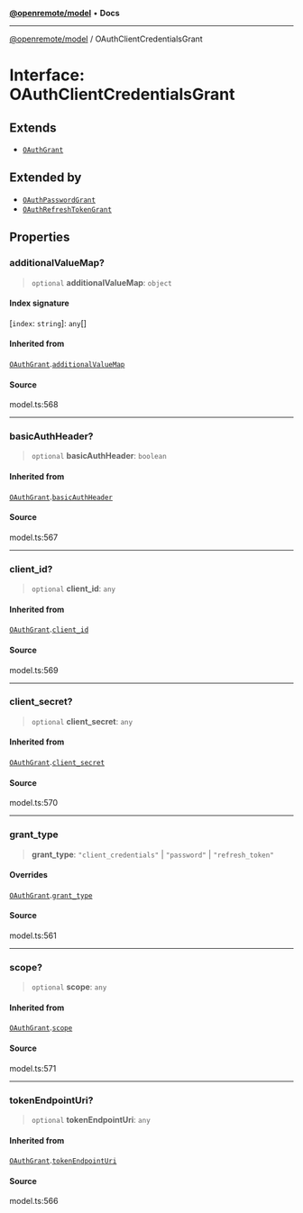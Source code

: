 [**@openremote/model**](../README.md) • **Docs**

***

[@openremote/model](../globals.md) / OAuthClientCredentialsGrant

# Interface: OAuthClientCredentialsGrant

## Extends

- [`OAuthGrant`](OAuthGrant.md)

## Extended by

- [`OAuthPasswordGrant`](OAuthPasswordGrant.md)
- [`OAuthRefreshTokenGrant`](OAuthRefreshTokenGrant.md)

## Properties

### additionalValueMap?

> `optional` **additionalValueMap**: `object`

#### Index signature

 \[`index`: `string`\]: `any`[]

#### Inherited from

[`OAuthGrant`](OAuthGrant.md).[`additionalValueMap`](OAuthGrant.md#additionalvaluemap)

#### Source

model.ts:568

***

### basicAuthHeader?

> `optional` **basicAuthHeader**: `boolean`

#### Inherited from

[`OAuthGrant`](OAuthGrant.md).[`basicAuthHeader`](OAuthGrant.md#basicauthheader)

#### Source

model.ts:567

***

### client\_id?

> `optional` **client\_id**: `any`

#### Inherited from

[`OAuthGrant`](OAuthGrant.md).[`client_id`](OAuthGrant.md#client_id)

#### Source

model.ts:569

***

### client\_secret?

> `optional` **client\_secret**: `any`

#### Inherited from

[`OAuthGrant`](OAuthGrant.md).[`client_secret`](OAuthGrant.md#client_secret)

#### Source

model.ts:570

***

### grant\_type

> **grant\_type**: `"client_credentials"` \| `"password"` \| `"refresh_token"`

#### Overrides

[`OAuthGrant`](OAuthGrant.md).[`grant_type`](OAuthGrant.md#grant_type)

#### Source

model.ts:561

***

### scope?

> `optional` **scope**: `any`

#### Inherited from

[`OAuthGrant`](OAuthGrant.md).[`scope`](OAuthGrant.md#scope)

#### Source

model.ts:571

***

### tokenEndpointUri?

> `optional` **tokenEndpointUri**: `any`

#### Inherited from

[`OAuthGrant`](OAuthGrant.md).[`tokenEndpointUri`](OAuthGrant.md#tokenendpointuri)

#### Source

model.ts:566
